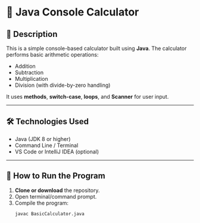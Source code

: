 # 🧮 Java Console Calculator

## 📌 Description
This is a simple console-based calculator built using **Java**. The calculator performs basic arithmetic operations:
- Addition
- Subtraction
- Multiplication
- Division (with divide-by-zero handling)

It uses **methods**, **switch-case**, **loops**, and **Scanner** for user input.

---

## 🛠️ Technologies Used
- Java (JDK 8 or higher)
- Command Line / Terminal
- VS Code or IntelliJ IDEA (optional)

---

## 🚀 How to Run the Program

1. **Clone or download** the repository.
2. Open terminal/command prompt.
3. Compile the program:
   ```bash
   javac BasicCalculator.java
